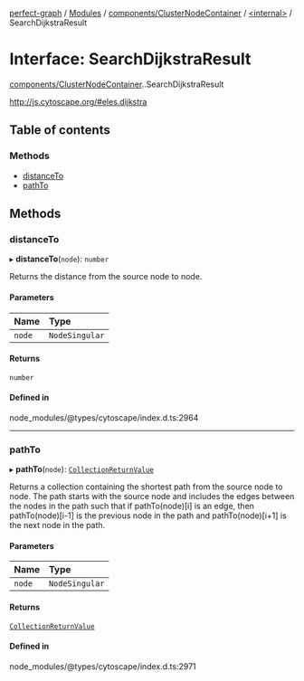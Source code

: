 [perfect-graph](../README.md) / [Modules](../modules.md) / [components/ClusterNodeContainer](../modules/components_ClusterNodeContainer.md) / [<internal\>](../modules/components_ClusterNodeContainer._internal_.md) / SearchDijkstraResult

# Interface: SearchDijkstraResult

[components/ClusterNodeContainer](../modules/components_ClusterNodeContainer.md).[<internal>](../modules/components_ClusterNodeContainer._internal_.md).SearchDijkstraResult

http://js.cytoscape.org/#eles.dijkstra

## Table of contents

### Methods

- [distanceTo](components_ClusterNodeContainer._internal_.SearchDijkstraResult.md#distanceto)
- [pathTo](components_ClusterNodeContainer._internal_.SearchDijkstraResult.md#pathto)

## Methods

### distanceTo

▸ **distanceTo**(`node`): `number`

Returns the distance from the source node to node.

#### Parameters

| Name | Type |
| :------ | :------ |
| `node` | `NodeSingular` |

#### Returns

`number`

#### Defined in

node_modules/@types/cytoscape/index.d.ts:2964

___

### pathTo

▸ **pathTo**(`node`): [`CollectionReturnValue`](../modules/components_ClusterNodeContainer._internal_.md#collectionreturnvalue)

Returns a collection containing the shortest path from the source node to node.
The path starts with the source node and includes the edges between the nodes in the path such that if pathTo(node)[i] is an edge,
then pathTo(node)[i-1] is the previous node in the path and pathTo(node)[i+1] is the next node in the path.

#### Parameters

| Name | Type |
| :------ | :------ |
| `node` | `NodeSingular` |

#### Returns

[`CollectionReturnValue`](../modules/components_ClusterNodeContainer._internal_.md#collectionreturnvalue)

#### Defined in

node_modules/@types/cytoscape/index.d.ts:2971

